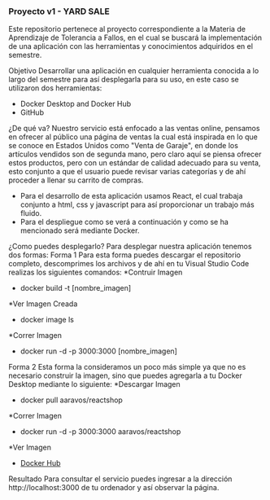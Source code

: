 ### Proyecto v1 - YARD SALE
Este repositorio pertenece al proyecto correspondiente a la Materia de Aprendizaje de Tolerancia a Fallos, en el cual se buscará la implementación de una aplicación con las herramientas y conocimientos adquiridos en el semestre.

Objetivo
Desarrollar una aplicación en cualquier herramienta conocida a lo largo del semestre para así desplegarla para su uso, en este caso se utilizaron dos herramientas:
- Docker Desktop and Docker Hub
- GitHub


¿De qué va?
Nuestro servicio está enfocado a las ventas online, pensamos en ofrecer al público una página de ventas la cual está inspirada en lo que se conoce en Estados Unidos como "Venta de Garaje", en donde los artículos vendidos son de segunda mano, pero claro aquí se piensa ofrecer estos productos, pero con un estándar de calidad adecuado para su venta, esto conjunto a que el usuario puede revisar varias categorías y de ahí proceder a llenar su carrito de compras.
- Para el desarrollo de esta aplicación usamos React, el cual trabaja conjunto a html, css y javascript para así proporcionar un trabajo más fluido.
- Para el despliegue como se verá a continuación y como se ha mencionado será mediante Docker.

¿Como puedes desplegarlo?
Para desplegar nuestra aplicación tenemos dos formas:
Forma 1
Para esta forma puedes descargar el repositorio completo, descomprimes los archivos y de ahí en tu Visual Studio Code realizas los siguientes comandos:
*Contruir Imagen
- docker build -t [nombre_imagen]

*Ver Imagen Creada
- docker image ls

*Correr Imagen
- docker run -d -p 3000:3000 [nombre_imagen]

Forma 2
Esta forma la consideramos un poco más simple ya que no es necesario construir la imagen, sino que puedes agregarla a tu Docker Desktop mediante lo siguiente:
*Descargar Imagen
- docker pull aaravos/reactshop

*Correr Imagen
- docker run -d -p 3000:3000 aaravos/reactshop

*Ver Imagen
- [Docker Hub](https://hub.docker.com/r/aaravos/reactshop)

Resultado
Para consultar el servicio puedes ingresar a la dirección http://localhost:3000 de tu ordenador y así observar la página.
